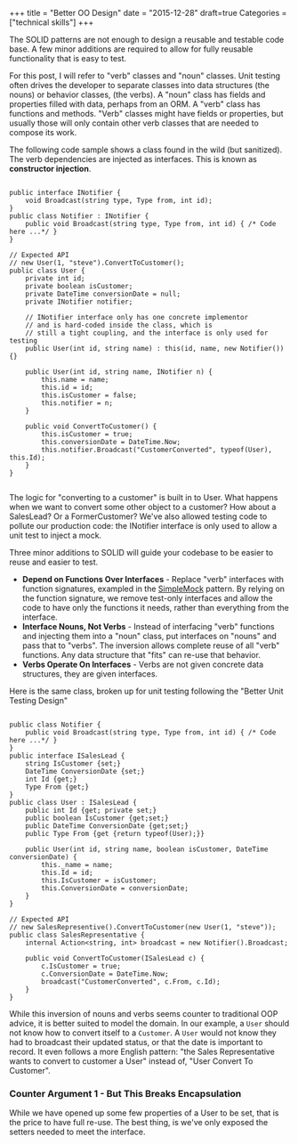 +++
title = "Better OO Design"
date = "2015-12-28"
draft=true
Categories = ["technical skills"]
+++

The SOLID patterns are not enough to design a reusable and testable code base. A
few minor additions are required to allow for fully reusable functionality that
is easy to test.

For this post, I will refer to "verb" classes and "noun" classes. Unit testing
often drives the developer to separate classes into data structures (the nouns)
or behavior classes, (the verbs). A "noun" class has fields and properties
filled with data, perhaps from an ORM. A "verb" class has functions and methods.
"Verb" classes might have fields or properties, but usually those will only
contain other verb classes that are needed to compose its work.

The following code sample shows a class found in the wild (but sanitized). The
verb dependencies are injected as interfaces. This is known as **constructor
injection**.

<pre><code>
public interface INotifier {
    void Broadcast(string type, Type from, int id);
}
public class Notifier : INotifier {
    public void Broadcast(string type, Type from, int id) { /* Code here ...*/ }
}

// Expected API
// new User(1, "steve").ConvertToCustomer();
public class User {
    private int id;
    private boolean isCustomer;
    private DateTime conversionDate = null;
    private INotifier notifier;

    // INotifier interface only has one concrete implementor
    // and is hard-coded inside the class, which is
    // still a tight coupling, and the interface is only used for testing
    public User(int id, string name) : this(id, name, new Notifier()) {}

    public User(int id, string name, INotifier n) {
        this.name = name;
        this.id = id;
        this.isCustomer = false;
        this.notifier = n;
    }

    public void ConvertToCustomer() {
        this.isCustomer = true;
        this.conversionDate = DateTime.Now;
        this.notifier.Broadcast("CustomerConverted", typeof(User), this.Id);
    }
}

</code></pre>

The logic for "converting to a customer" is built in to User. What happens when
we want to convert some other object to a customer? How about a SalesLead? Or a
FormerCustomer? We've also allowed testing code to pollute our production code:
the INotifier interface is only used to allow a unit test to inject a mock.

Three minor additions to SOLID will guide your codebase to be easier to reuse
and easier to test.

* **Depend on Functions Over Interfaces** - Replace "verb" interfaces with
  function signatures, exampled in the
  [SimpleMock](http://deliberate-software.com/simplemock-unit-test-mocking/)
  pattern. By relying on the function signature, we remove test-only interfaces
  and allow the code to have only the functions it needs, rather than everything
  from the interface.
* **Interface Nouns, Not Verbs** - Instead of interfacing "verb" functions and
  injecting them into a "noun" class, put interfaces on "nouns" and pass that to
  "verbs". The inversion allows complete reuse of all "verb" functions. Any data
  structure that "fits" can re-use that behavior.
* **Verbs Operate On Interfaces** - Verbs are not given concrete data
  structures, they are given interfaces.

Here is the same class, broken up for unit testing following the "Better Unit
Testing Design"

<pre><code>
public class Notifier {
    public void Broadcast(string type, Type from, int id) { /* Code here ...*/ }
}
public interface ISalesLead {
    string IsCustomer {set;}
    DateTime ConversionDate {set;}
    int Id {get;}
    Type From {get;}
}
public class User : ISalesLead {
    public int Id {get; private set;}
    public boolean IsCustomer {get;set;}
    public DateTime ConversionDate {get;set;}
    public Type From {get {return typeof(User);}}

    public User(int id, string name, boolean isCustomer, DateTime conversionDate) {
        this._name = name;
        this.Id = id;
        this.IsCustomer = isCustomer;
        this.ConversionDate = conversionDate;
    }
}

// Expected API
// new SalesRepresentive().ConvertToCustomer(new User(1, "steve"));
public class SalesRepresentative {
    internal Action&lt;string, int&gt; broadcast = new Notifier().Broadcast;

    public void ConvertToCustomer(ISalesLead c) {
        c.IsCustomer = true;
        c.ConversionDate = DateTime.Now;
        broadcast("CustomerConverted", c.From, c.Id);
    }
}
</code></pre>

While this inversion of nouns and verbs seems counter to traditional OOP advice,
it is better suited to model the domain. In our example, a ```User``` should not
know how to convert itself to a ```Customer```. A ```User``` would not know they
had to broadcast their updated status, or that the date is important to record.
It even follows a more English pattern: "the Sales Representative wants to
convert to customer a User" instead of, "User Convert To Customer".

### Counter Argument 1 - But This Breaks Encapsulation

While we have opened up some few properties of a User to be set, that is the
price to have full re-use. The best thing, is we've only exposed the setters
needed to meet the interface.
